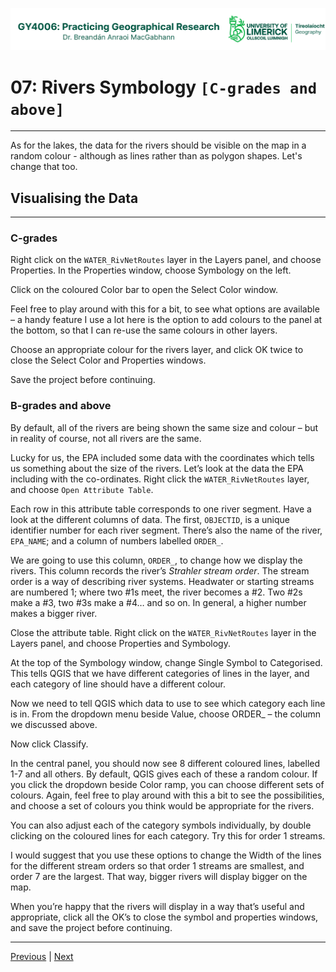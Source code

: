![UL Geography logo](../assets/images/GY4006_logo.png)

# 07: Rivers Symbology ```[C-grades and above]```
___

As for the lakes, the data for the rivers should be visible on the map in a random colour - although as lines rather than as polygon shapes. Let's change that too.

## Visualising the Data
___

### C-grades

Right click on the ```WATER_RivNetRoutes``` layer in the Layers panel, and choose Properties. In the Properties window, choose Symbology on the left.

Click on the coloured Color bar to open the Select Color window.

Feel free to play around with this for a bit, to see what options are available – a handy feature I use a lot here is the option to add colours to the panel at the bottom, so that I can re-use the same colours in other layers.

Choose an appropriate colour for the rivers layer, and click OK twice to close the Select Color and Properties windows.

Save the project before continuing.

### B-grades and above

By default, all of the rivers are being shown the same size and colour – but in reality of course, not all rivers are the same.

Lucky for us, the EPA included some data with the coordinates which tells us something about the size of the rivers. Let’s look at the data the EPA including with the co-ordinates. Right click the ```WATER_RivNetRoutes``` layer, and choose ```Open Attribute Table```.

Each row in this attribute table corresponds to one river segment. Have a look at the different columns of data. The first, ```OBJECTID```, is a unique identifier number for each river segment. There’s also the name of the river, ```EPA_NAME```; and a column of numbers labelled ```ORDER_```.

We are going to use this column, ```ORDER_```, to change how we display the rivers. This column records the river’s *Strahler stream order*. The stream order is a way of describing river systems. Headwater or starting streams are numbered 1; where two #1s meet, the river becomes a #2. Two #2s make a #3, two #3s make a #4… and so on. In general, a higher number makes a bigger river.

Close the attribute table. Right click on the ```WATER_RivNetRoutes``` layer in the Layers panel, and choose Properties and Symbology.

At the top of the Symbology window, change Single Symbol to Categorised. This tells QGIS that we have different categories of lines in the layer, and each category of line should have a different colour.

Now we need to tell QGIS which data to use to see which category each line is in. From the dropdown menu beside Value, choose ORDER_ – the column we discussed above. 

Now click Classify.

In the central panel, you should now see 8 different coloured lines, labelled 1-7 and all others. By default, QGIS gives each of these a random colour. If you click the dropdown beside Color ramp, you can choose different sets of colours. Again, feel free to play around with this a bit to see the possibilities, and choose a set of colours you think would be appropriate for the rivers.

You can also adjust each of the category symbols individually, by double clicking on the coloured lines for each category. Try this for order 1 streams.

I would suggest that you use these options to change the Width of the lines for the different stream orders so that order 1 streams are smallest, and order 7 are the largest. That way, bigger rivers will display bigger on the map. 

When you’re happy that the rivers will display in a way that’s useful and appropriate, click all the OK’s to close the symbol and properties windows, and save the project before continuing.



___
[Previous](./06_lake_symbology.md) | [Next](./008_your_AOI.md)
